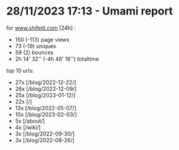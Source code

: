 # 28/11/2023 17:13 - Umami report
for www.shifeiti.com [24h] :

 - 150 (-113) page views
 - 73 (-19) uniques
 - 59 (2) bounces
 - 2h 14' 32'' (-4h 48' 16'') totaltime


top 10 urls:
 - 27x [/blog/2022-12-22/]
 - 26x [/blog/2022-12-09/]
 - 25x [/blog/2023-01-12/]
 - 22x [/]
 - 13x [/blog/2022-05-07/]
 - 10x [/blog/2023-02-03/]
 - 5x [/about/]
 - 4x [/wiki/]
 - 3x [/blog/2022-09-30/]
 - 3x [/blog/2022-08-26/]


